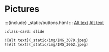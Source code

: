 # Pictures
<div id="slideshow">


:::{include} _static/buttons.html
:::
[Alt text](_static/img/IMG_3079.jpeg)
[Alt text](_static/img/IMG_3062.jpeg)


```{card}
:class-card: slide

![alt text](_static/img/IMG_3079.jpeg)
![Alt text](_static/img/IMG_3062.jpeg)
```
</div>
